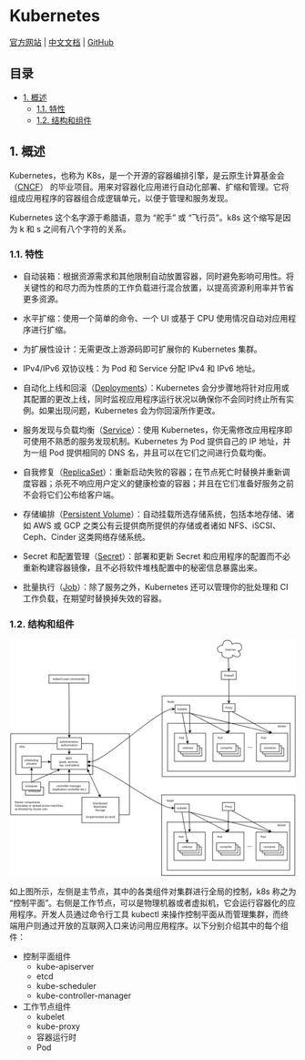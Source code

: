 # Kubernetes<!-- omit in toc -->

[官方网站](https://kubernetes.io) | [中文文档](https://kubernetes.io/zh-cn/docs/home/) | [GitHub](https://github.com/kubernetes)

## 目录<!-- omit in toc -->

- [1. 概述](#1-概述)
  - [1.1. 特性](#11-特性)
  - [1.2. 结构和组件](#12-结构和组件)

## 1. 概述

Kubernetes，也称为 K8s，是一个开源的容器编排引擎，是云原生计算基金会（[CNCF](https://www.cncf.io/)） 的毕业项目。用来对容器化应用进行自动化部署、扩缩和管理。它将组成应用程序的容器组合成逻辑单元，以便于管理和服务发现。

Kubernetes 这个名字源于希腊语，意为 “舵手” 或 “飞行员”。k8s 这个缩写是因为 k 和 s 之间有八个字符的关系。

### 1.1. 特性

- 自动装箱：根据资源需求和其他限制自动放置容器，同时避免影响可用性。将关键性的和尽力而为性质的工作负载进行混合放置，以提高资源利用率并节省更多资源。

- 水平扩缩：使用一个简单的命令、一个 UI 或基于 CPU 使用情况自动对应用程序进行扩缩。

- 为扩展性设计：无需更改上游源码即可扩展你的 Kubernetes 集群。

- IPv4/IPv6 双协议栈：为 Pod 和 Service 分配 IPv4 和 IPv6 地址。

- 自动化上线和回滚（[Deployments](https://kubernetes.io/zh-cn/docs/concepts/workloads/controllers/deployment/)）：Kubernetes 会分步骤地将针对应用或其配置的更改上线，同时监视应用程序运行状况以确保你不会同时终止所有实例。如果出现问题，Kubernetes 会为你回滚所作更改。

- 服务发现与负载均衡（[Service](https://kubernetes.io/zh-cn/docs/concepts/services-networking/service/)）：使用 Kubernetes，你无需修改应用程序即可使用不熟悉的服务发现机制。Kubernetes 为 Pod 提供自己的 IP 地址，并为一组 Pod 提供相同的 DNS 名，并且可以在它们之间进行负载均衡。

- 自我修复（[ReplicaSet](https://kubernetes.io/zh-cn/docs/concepts/workloads/controllers/replicaset/#replicationcontroller-%e5%a6%82%e4%bd%95%e5%b7%a5%e4%bd%9c)）：重新启动失败的容器；在节点死亡时替换并重新调度容器；杀死不响应用户定义的健康检查的容器；并且在它们准备好服务之前不会将它们公布给客户端。

- 存储编排（[Persistent Volume](https://kubernetes.io/zh-cn/docs/concepts/storage/persistent-volumes/)）：自动挂载所选存储系统，包括本地存储、诸如 AWS 或 GCP 之类公有云提供商所提供的存储或者诸如 NFS、iSCSI、Ceph、Cinder 这类网络存储系统。

- Secret 和配置管理（[Secret](https://kubernetes.io/zh-cn/docs/concepts/configuration/secret/)）：部署和更新 Secret 和应用程序的配置而不必重新构建容器镜像，且不必将软件堆栈配置中的秘密信息暴露出来。

- 批量执行（[Job](https://kubernetes.io/zh-cn/docs/concepts/workloads/controllers/job/)）：除了服务之外，Kubernetes 还可以管理你的批处理和 CI 工作负载，在期望时替换掉失效的容器。

### 1.2. 结构和组件

<div style="text-align:center;">
  <img src="./imgs/k8s结构和组件.svg" width="800" alt="k8s结构和组件"/>
</div>

如上图所示，左侧是主节点，其中的各类组件对集群进行全局的控制，k8s 称之为 “控制平面”。右侧是工作节点，可以是物理机器或者虚拟机，它会运行容器化的应用程序。开发人员通过命令行工具 kubectl 来操作控制平面从而管理集群，而终端用户则通过开放的互联网入口来访问用应用程序。以下分别介绍其中的每个组件：

- 控制平面组件
  - kube-apiserver
  - etcd
  - kube-scheduler
  - kube-controller-manager
- 工作节点组件
  - kubelet
  - kube-proxy
  - 容器运行时
  - Pod
